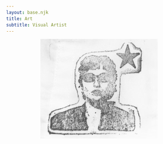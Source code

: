 ```yaml
---
layout: base.njk
title: Art
subtitle: Visual Artist
---
```

<header class="page-header">
    <div>
        <img src="./assets/images/joolsweb.jpeg">
    </div>
  </header>